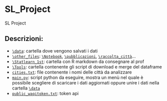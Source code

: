 # SL_Project
 SL Project

## Descrizioni:
* [`\data`](https://github.com/ceccaroni1884368/SL_Project/tree/master/data): cartella dove vengono salvati i dati
* [`\other_files`](): [`\Notebook`](), [`\pubblicazioni`](), [`\raccolta_città`]()...
* [`\Statlearn_1st`](https://github.com/ceccaroni1884368/SL_Project/tree/master/statlearn_1st): cartella con R markdown da consegnare al prof
* [`\Tools`](): cartella contenente gli script di download e merge del dataframe
* [`cities.txt`](https://github.com/ceccaroni1884368/SL_Project/blob/master/cities.txt): file contenente i nomi delle città da analizzare
* [`main.py`](https://github.com/ceccaroni1884368/SL_Project/blob/master/main.py): script python da eseguire, mostra un menù nel quale è possibile scegliere di scaricare i dati aggiornati oppure unire i dati nella cartella [`\data`]()
* [`public_waqitoken.txt`](https://github.com/ceccaroni1884368/SL_Project/blob/master/public_waqitoken.txt): token api

